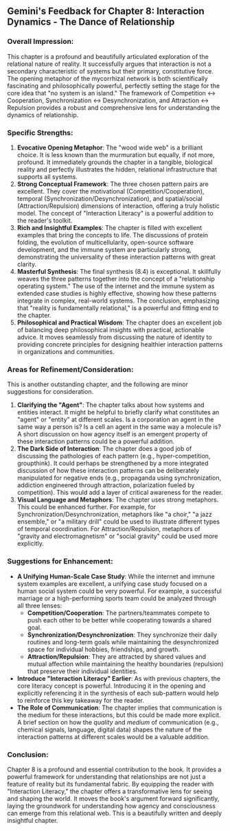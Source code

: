 ## Gemini's Feedback for Chapter 8: Interaction Dynamics - The Dance of Relationship

### Overall Impression:

This chapter is a profound and beautifully articulated exploration of the relational nature of reality. It successfully argues that interaction is not a secondary characteristic of systems but their primary, constitutive force. The opening metaphor of the mycorrhizal network is both scientifically fascinating and philosophically powerful, perfectly setting the stage for the core idea that "no system is an island." The framework of Competition ↔ Cooperation, Synchronization ↔ Desynchronization, and Attraction ↔ Repulsion provides a robust and comprehensive lens for understanding the dynamics of relationship.

### Specific Strengths:

1.  **Evocative Opening Metaphor**: The "wood wide web" is a brilliant choice. It is less known than the murmuration but equally, if not more, profound. It immediately grounds the chapter in a tangible, biological reality and perfectly illustrates the hidden, relational infrastructure that supports all systems.
2.  **Strong Conceptual Framework**: The three chosen pattern pairs are excellent. They cover the motivational (Competition/Cooperation), temporal (Synchronization/Desynchronization), and spatial/social (Attraction/Repulsion) dimensions of interaction, offering a truly holistic model. The concept of "Interaction Literacy" is a powerful addition to the reader's toolkit.
3.  **Rich and Insightful Examples**: The chapter is filled with excellent examples that bring the concepts to life. The discussions of protein folding, the evolution of multicellularity, open-source software development, and the immune system are particularly strong, demonstrating the universality of these interaction patterns with great clarity.
4.  **Masterful Synthesis**: The final synthesis (8.4) is exceptional. It skillfully weaves the three patterns together into the concept of a "relationship operating system." The use of the internet and the immune system as extended case studies is highly effective, showing how these patterns integrate in complex, real-world systems. The conclusion, emphasizing that "reality is fundamentally relational," is a powerful and fitting end to the chapter.
5.  **Philosophical and Practical Wisdom**: The chapter does an excellent job of balancing deep philosophical insights with practical, actionable advice. It moves seamlessly from discussing the nature of identity to providing concrete principles for designing healthier interaction patterns in organizations and communities.

### Areas for Refinement/Consideration:

This is another outstanding chapter, and the following are minor suggestions for consideration.

1.  **Clarifying the "Agent"**: The chapter talks about how systems and entities interact. It might be helpful to briefly clarify what constitutes an "agent" or "entity" at different scales. Is a corporation an agent in the same way a person is? Is a cell an agent in the same way a molecule is? A short discussion on how agency itself is an emergent property of these interaction patterns could be a powerful addition.
2.  **The Dark Side of Interaction**: The chapter does a good job of discussing the pathologies of each pattern (e.g., hyper-competition, groupthink). It could perhaps be strengthened by a more integrated discussion of how these interaction patterns can be deliberately manipulated for negative ends (e.g., propaganda using synchronization, addiction engineered through attraction, polarization fueled by competition). This would add a layer of critical awareness for the reader.
3.  **Visual Language and Metaphors**: The chapter uses strong metaphors. This could be enhanced further. For example, for Synchronization/Desynchronization, metaphors like "a choir," "a jazz ensemble," or "a military drill" could be used to illustrate different types of temporal coordination. For Attraction/Repulsion, metaphors of "gravity and electromagnetism" or "social gravity" could be used more explicitly.

### Suggestions for Enhancement:

*   **A Unifying Human-Scale Case Study**: While the internet and immune system examples are excellent, a unifying case study focused on a human social system could be very powerful. For example, a successful marriage or a high-performing sports team could be analyzed through all three lenses:
    *   **Competition/Cooperation**: The partners/teammates compete to push each other to be better while cooperating towards a shared goal.
    *   **Synchronization/Desynchronization**: They synchronize their daily routines and long-term goals while maintaining the desynchronized space for individual hobbies, friendships, and growth.
    *   **Attraction/Repulsion**: They are attracted by shared values and mutual affection while maintaining the healthy boundaries (repulsion) that preserve their individual identities.
*   **Introduce "Interaction Literacy" Earlier**: As with previous chapters, the core literacy concept is powerful. Introducing it in the opening and explicitly referencing it in the synthesis of each sub-pattern would help to reinforce this key takeaway for the reader.
*   **The Role of Communication**: The chapter implies that communication is the medium for these interactions, but this could be made more explicit. A brief section on how the *quality* and *medium* of communication (e.g., chemical signals, language, digital data) shapes the nature of the interaction patterns at different scales would be a valuable addition.

### Conclusion:

Chapter 8 is a profound and essential contribution to the book. It provides a powerful framework for understanding that relationships are not just a feature of reality but its fundamental fabric. By equipping the reader with "Interaction Literacy," the chapter offers a transformative lens for seeing and shaping the world. It moves the book's argument forward significantly, laying the groundwork for understanding how agency and consciousness can emerge from this relational web. This is a beautifully written and deeply insightful chapter.